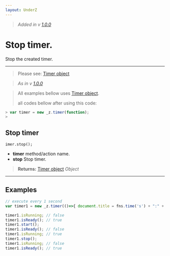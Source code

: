 ```yaml
---
layout: UnderZ
---
```

> _Added in v [1.0.0](https://github.com/hlaCk/UnderZ/tree/clean1.0.0)_
# Stop timer.
Stop the created timer.

***

> Please see: [Timer object](https://hlack.github.io/UnderZ/-timer()#timer-object)

> _As in v [1.0.0](https://github.com/hlaCk/UnderZ/tree/clean1.0.0)_

> All examples bellow uses [Timer object](https://hlack.github.io/UnderZ/-timer()#timer-object).
> 
> all codes bellow after using this code:
> 
```js
> var timer = new _z.timer(function);
> 
```

## Stop timer
```imer.stop();```

* **timer** method/action name.
* **stop** Stop timer.

> **Returns:** [Timer object](https://hlack.github.io/UnderZ/-timer()#timer-object) _Object_


***

## Examples

```js
// execute every 1 second
var timer1 = new _z.timer(()=>{ document.title = fns.time('s') + ":" + fns.time('m'); }, 1000);

timer1.isRunning; // false
timer1.isReady(); // true
timer1.start();
timer1.isReady(); // false
timer1.isRunning; // true
timer1.stop();
timer1.isRunning; // false
timer1.isReady(); // true

```
